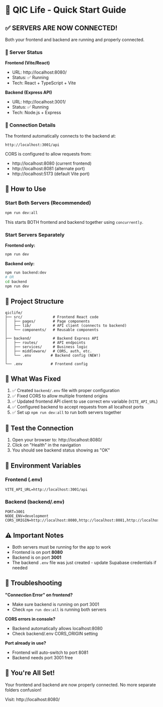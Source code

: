 # 🚀 QIC Life - Quick Start Guide

## ✅ SERVERS ARE NOW CONNECTED!

Both your frontend and backend are running and properly connected.

### 📡 Server Status

**Frontend (Vite/React)**
- URL: http://localhost:8080/
- Status: ✅ Running
- Tech: React + TypeScript + Vite

**Backend (Express API)**
- URL: http://localhost:3001/
- Status: ✅ Running  
- Tech: Node.js + Express

### 🔗 Connection Details

The frontend automatically connects to the backend at:
```
http://localhost:3001/api
```

CORS is configured to allow requests from:
- http://localhost:8080 (current frontend)
- http://localhost:8081 (alternate port)
- http://localhost:5173 (default Vite port)

## 🎯 How to Use

### Start Both Servers (Recommended)
```bash
npm run dev:all
```
This starts BOTH frontend and backend together using `concurrently`.

### Start Servers Separately

**Frontend only:**
```bash
npm run dev
```

**Backend only:**
```bash
npm run backend:dev
# OR
cd backend
npm run dev
```

## 📁 Project Structure

```
qiclife/
├── src/              # Frontend React code
│   ├── pages/        # Page components
│   ├── lib/          # API client (connects to backend)
│   └── components/   # Reusable components
│
├── backend/          # Backend Express API
│   ├── routes/       # API endpoints
│   ├── services/     # Business logic
│   ├── middleware/   # CORS, auth, etc.
│   └── .env         # Backend config (NEW!)
│
└── .env             # Frontend config
```

## 🔧 What Was Fixed

1. ✅ Created `backend/.env` file with proper configuration
2. ✅ Fixed CORS to allow multiple frontend origins
3. ✅ Updated frontend API client to use correct env variable (`VITE_API_URL`)
4. ✅ Configured backend to accept requests from all localhost ports
5. ✅ Set up `npm run dev:all` to run both servers together

## 🧪 Test the Connection

1. Open your browser to: http://localhost:8080/
2. Click on "Health" in the navigation
3. You should see backend status showing as "OK"

## 📝 Environment Variables

### Frontend (.env)
```env
VITE_API_URL=http://localhost:3001/api
```

### Backend (backend/.env)
```env
PORT=3001
NODE_ENV=development
CORS_ORIGIN=http://localhost:8080,http://localhost:8081,http://localhost:5173
```

## ⚠️ Important Notes

- Both servers must be running for the app to work
- Frontend is on port **8080**
- Backend is on port **3001**
- The backend `.env` file was just created - update Supabase credentials if needed

## 🐛 Troubleshooting

**"Connection Error" on frontend?**
- Make sure backend is running on port 3001
- Check `npm run dev:all` is running both servers

**CORS errors in console?**
- Backend automatically allows localhost:8080
- Check backend/.env CORS_ORIGIN setting

**Port already in use?**
- Frontend will auto-switch to port 8081
- Backend needs port 3001 free

## 🎉 You're All Set!

Your frontend and backend are now properly connected. No more separate folders confusion!

Visit: http://localhost:8080/
